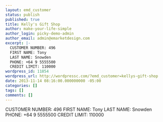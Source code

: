 ```yaml
---
layout: emd_customer
status: publish
published: true
title: Kelly's Gift Shop
author: make-your-life-simple
author_login: picky-demo-admin
author_email: admin@emarketdesign.com
excerpt: |-
  CUSTOMER NUMBER: 496
  FIRST NAME: Tony
  LAST NAME: Snowden
  PHONE: +64 9 5555500
  CREDIT LIMIT: 110000
wordpress_id: 11854
wordpress_url: http://wordpressc.com/?emd_customer=kellys-gift-shop
date: 2013-11-14 08:16:00.000000000 -05:00
categories: []
tags: []
comments: []
---
```

CUSTOMER NUMBER: 496
FIRST NAME: Tony
LAST NAME: Snowden
PHONE: +64 9 5555500
CREDIT LIMIT: 110000
